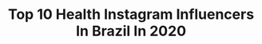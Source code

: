 ---
title: Top 10 Health Instagram Influencers In Brazil In 2020
description: >-
  Find top health Instagram influencers in Brazil in 2020. Most popular hashtags: #tbt #workout #instagood #stayhome.
platform: Instagram
profiles:
  - username: "correaleh"
    fullname: >-
      Leticia Corrêa
    location: "Brazil"
    followers: 21055
    engagement: 445
    commentsToLikes: 0.172289
    avatar: "https://instagram.fmkz1-1.fna.fbcdn.net/v/t51.2885-19/s320x320/91196529_208643737127400_5982538007629004800_n.jpg?_nc_ht=instagram.fmkz1-1.fna.fbcdn.net&_nc_ohc=6YaTlJH8LxEAX-R373t&oh=080d401780f5b165befc78902f2b0c05&oe=5EB77CA8"
    verified: false
    hashtags: "#fitness, #trainingmotivation, #dicadequarentena, #vai"
  - username: "natialves87"
    fullname: >-
      Natalia Thais Alves
    location: "Brazil"
    followers: 38782
    engagement: 297
    commentsToLikes: 0.054423
    avatar: "https://scontent-ssn1-1.cdninstagram.com/v/t51.2885-19/s320x320/70210530_583151818891356_9191839864436293632_n.jpg?_nc_ht=scontent-ssn1-1.cdninstagram.com&_nc_ohc=zSI-k1AKvvIAX8YbjsZ&oh=94acf2cc4a008501afccf253f622c81b&oe=5E8F79F3"
    verified: false
    hashtags: "#emcasa"
  - username: "alessandradelduque"
    fullname: >-
      Alessandra Delduque
    location: "Brazil"
    followers: 26171
    engagement: 324
    commentsToLikes: 0.109068
    avatar: "https://scontent-lhr8-1.cdninstagram.com/v/t51.2885-19/s320x320/72152798_432248397719088_2487918788993875968_n.jpg?_nc_ht=scontent-lhr8-1.cdninstagram.com&_nc_ohc=Rcp8_VG-XgoAX_FzV0m&oh=4cd2f25df5c7315126ac1ec178eb56b4&oe=5EBB057A"
    verified: false
    hashtags: "#coisasboasacontecem, #harmonizacaofacial, #treinao, #tbt"
  - username: "larissalunav"
    fullname: >-
      Larissa Luna
    location: "Brazil"
    followers: 28944
    engagement: 566
    commentsToLikes: 0.053287
    avatar: "https://scontent-amt2-1.cdninstagram.com/v/t51.2885-19/s320x320/87661775_182905066338537_7674370082729885696_n.jpg?_nc_ht=scontent-amt2-1.cdninstagram.com&_nc_ohc=Iouv33cPKygAX__VEoX&oh=1d17dfd9ff0017a327c90f68387d33d8&oe=5EBB9A05"
    verified: false
    hashtags: "#ariana, #casa99nocarnaval, #pipa, #sunday"
  - username: "paulacastrobr"
    fullname: >-
      PAULA CASTRO
    location: "Brazil"
    followers: 14204
    engagement: 610
    commentsToLikes: 0.065682
    avatar: "https://scontent-lht6-1.cdninstagram.com/v/t51.2885-19/s320x320/69678992_510296216206820_1447408651676418048_n.jpg?_nc_ht=scontent-lht6-1.cdninstagram.com&_nc_ohc=Qiwd4WGlTwAAX_UAJHG&oh=5c4b4a5e2642a59f5e782cf47b962751&oe=5EB7DA8D"
    verified: false
    hashtags: "#maquiagemtutorials, #makeinspiracao, #intimasdaray, #maquiagem"
  - username: "drwillyammenezes"
    fullname: >-
      Willyam Menezes
    location: "Brazil"
    followers: 8418
    engagement: 1484
    commentsToLikes: 0.023685
    avatar: "https://scontent-ams4-1.cdninstagram.com/v/t51.2885-19/s320x320/75379771_511127769490970_7630016101492981760_n.jpg?_nc_ht=scontent-ams4-1.cdninstagram.com&_nc_ohc=OYQYBonh9VMAX9Vm8cT&oh=b9d8ca9eec0ef5bb715d336b425d2960&oe=5EB9614A"
    verified: false
    hashtags: "#healthyoptions, #foconofoco, #keepactive, #longevidade"
  - username: "daianesodre"
    fullname: >-
      Daiane Sodré
    location: "Brazil"
    followers: 360173
    engagement: 191
    commentsToLikes: 0.037541
    avatar: "https://scontent-lhr8-1.cdninstagram.com/v/t51.2885-19/s320x320/67710633_743202419435751_1870753592244174848_n.jpg?_nc_ht=scontent-lhr8-1.cdninstagram.com&_nc_ohc=Jlm6MgBNC00AX9dCNW1&oh=52f0cc879bf6c9bd736325ba6b647cd3&oe=5EB9618C"
    verified: true
    hashtags: "#felicidade, #studio, #juntosaqui, #billclinton"
  - username: "samanthabraganca"
    fullname: >-
      Samantha Bragança Ferraz
    location: "Brazil"
    followers: 13832
    engagement: 545
    commentsToLikes: 0.283547
    avatar: "https://scontent-lhr8-1.cdninstagram.com/v/t51.2885-19/s320x320/90734631_686990772043866_954946026479812608_n.jpg?_nc_ht=scontent-lhr8-1.cdninstagram.com&_nc_ohc=5IyiDZ-w3t0AX-m09bO&oh=7c045fa289579128154a631d82316e13&oe=5EBAD18F"
    verified: false
    hashtags: "#dentist, #cachorro, #brasil, #preenchimento"
  - username: "mebarbosafit"
    fullname: >-
      ✨✨Meire✨✨
    location: "Brazil"
    followers: 26333
    engagement: 214
    commentsToLikes: 0.060669
    avatar: "https://scontent-ssn1-1.cdninstagram.com/v/t51.2885-19/s320x320/14726437_1769185503321176_6627519989567979520_a.jpg?_nc_ht=scontent-ssn1-1.cdninstagram.com&_nc_ohc=SNpenC8d7LYAX8Z8wyS&oh=b7b9dbb314122991373950fbdf4c6595&oe=5E9EC721"
    verified: false
    hashtags: "#quarentine, #fitnation, #musasfitness, #instafit"
  - username: "karolquedas"
    fullname: >-
      ⠀⠀⠀⠀⠀⠀⠀⠀⠀⠀     Кαяσℓιиє Qυє∂αѕ
    location: "Brazil"
    followers: 20556
    engagement: 262
    commentsToLikes: 0.113416
    avatar: "https://scontent-ams4-1.cdninstagram.com/v/t51.2885-19/s320x320/40493479_1100630186769755_3947477782891593728_n.jpg?_nc_ht=scontent-ams4-1.cdninstagram.com&_nc_ohc=qYllfT2sp9YAX_czuYQ&oh=dbe4a5e4e1193331922468869491eaf9&oe=5EBB4308"
    verified: false
    hashtags: "#14weekspregnant, #happyvalentinesday, #casamentocarolerick, #11weekspregnant"
---
